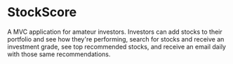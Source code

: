 # StockScore

A MVC application for amateur investors. Investors can add stocks to their portfolio and see how they're performing, search for stocks and receive an investment grade, see top recommended stocks, and receive an email daily with those same recommendations.

